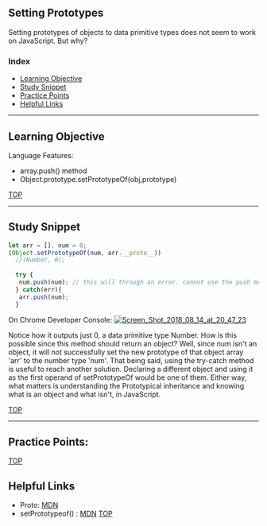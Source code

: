 ## Setting Prototypes

Setting prototypes of objects to data primitive types does not seem to work on JavaScript. 
But why?

### Index
* [Learning Objective](#learning-objective)
* [Study Snippet](#study-snippet)
* [Practice Points](#practice-points)
* [Helpful Links](#helpful-links)
___

## Learning Objective

Language Features:
* array.push() method
* Object.prototype.setPrototypeOf(obj,prototype)


[TOP](#index)

___
 
## Study Snippet

```js
let arr = [], num = 0;
(Object.setPrototypeOf(num, arr.__proto__))
  //(Number, 0);
  
  try {
   num.push(num); // this will through an error. cannot use the push method on a primitive data type (number on this case)
  } catch(err){
   arr.push(num);
  }
```

On Chrome Developer Console:
<a href="https://ibb.co/f8anY9"><img src="https://preview.ibb.co/i53wRU/Screen_Shot_2018_08_14_at_20_47_23.png" alt="Screen_Shot_2018_08_14_at_20_47_23" border="0"></a>

Notice how it outputs just 0, a data primitive type Number. How is this possible since this method should return an object?
Well, since num isn't an object, it will not successfully set the new prototype of that object array 'arr' to the number type 'num'. 
That being said, using the try-catch method is useful to reach another solution. Declaring a different object and using it as the first operand of setPrototypeOf would be one of them. Either way, what matters is understanding the Prototypical inheritance and knowing what is an object and what isn't, in JavaScript. 



[TOP](#index)

___

## Practice Points:

[TOP](#index)

## Helpful Links

* Proto: [MDN](https://developer.mozilla.org/en-US/docs/Web/JavaScript/Reference/Global_Objects/Object/proto)
* setPrototypeof() : [MDN](https://developer.mozilla.org/en-US/docs/Web/JavaScript/Reference/Global_Objects/Object/setPrototypeOf)
[TOP](#index)
